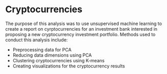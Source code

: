 # Cryptocurrencies

The purpose of this analysis was to use unsupervised machine learning to create a 
report on cyrptocurrencies for an investment bank interested in proposing a new 
cryptocurrency investment portfolio. Methods used to conduct this analysis include:
* Preprocessing data for PCA
* Reducing data dimensions using PCA
* Clustering cryptocurrencies using K-means
* Creating visualizations for the cryptocurrency results